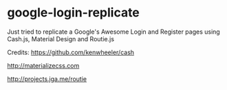 # google-login-replicate
Just tried to replicate a Google's Awesome Login and Register pages using Cash.js, Material Design and Routie.js

Credits: 
https://github.com/kenwheeler/cash

http://materializecss.com

http://projects.jga.me/routie
